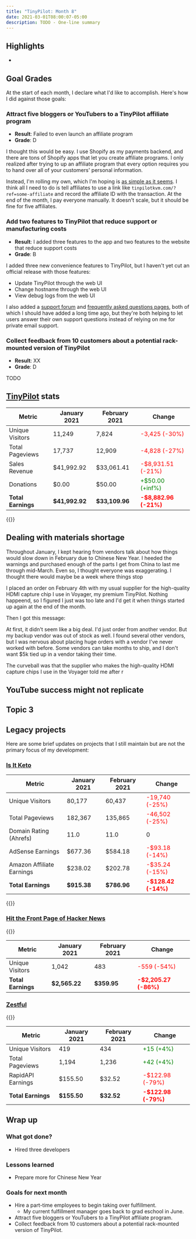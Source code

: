 ```yaml
---
title: "TinyPilot: Month 8"
date: 2021-03-01T08:00:07-05:00
description: TODO - One-line summary
---
```


## Highlights

*

## Goal Grades

At the start of each month, I declare what I'd like to accomplish. Here's how I did against those goals:

### Attract five bloggers or YouTubers to a TinyPilot affiliate program

* **Result**: Failed to even launch an affiliate program
* **Grade**: D

I thought this would be easy. I use Shopify as my payments backend, and there are tons of Shopify apps that let you create affiliate programs. I only realized after trying to up an affiliate program that every option requires you to hand over all of your customers' personal information.

Instead, I'm rolling my own, which I'm hoping is [as simple as it seems](https://www.joelonsoftware.com/2002/03/04/nothing-is-as-simple-as-it-seems/). I think all I need to do is tell affiliates to use a link like `tinpilotkvm.com/?ref=some-affiliate` and record the affiliate ID with the transaction. At the end of the month, I pay everyone manually. It doesn't scale, but it should be fine for five affiliates.

### Add two features to TinyPilot that reduce support or manufacturing costs

* **Result**: I added three features to the app and two features to the website that reduce support costs
* **Grade**: B

I added three new convenience features to TinyPilot, but I haven't yet cut an official release with those features:

* Update TinyPilot through the web UI
* Change hostname through the web UI
* View debug logs from the web UI

I also added a [support forum](https://forum.tinypilotkvm.com) and [frequently asked questions pages](https://tinypilotkvm.com/faq), both of which I should have added a long time ago, but they're both helping to let users answer their own support questions instead of relying on me for private email support.

### Collect feedback from 10 customers about a potential rack-mounted version of TinyPilot

* **Result**: XX
* **Grade**: D

TODO

## [TinyPilot](https://tinypilotkvm.com) stats

| Metric             | January 2021   | February 2021  | Change                                         |
| ------------------ | -------------- | -------------- | ---------------------------------------------- |
| Unique Visitors    | 11,249         | 7,824          | <font color="red">-3,425 (-30%)</font>         |
| Total Pageviews    | 17,737         | 12,909         | <font color="red">-4,828 (-27%)</font>         |
| Sales Revenue      | $41,992.92     | $33,061.41     | <font color="red">-$8,931.51 (-21%)</font>     |
| Donations          | $0.00          | $50.00         | <font color="green">+$50.00 (+inf%)</font>     |
| **Total Earnings** | **$41,992.92** | **$33,109.96** | **<font color="red">-$8,882.96 (-21%)</font>** |

{{<revenue-graph project="tinypilot">}}

## Dealing with materials shortage

Throughout January, I kept hearing from vendors talk about how things would slow down in February due to Chinese New Year. I heeded the warnings and purchased enough of the parts I get from China to last me through mid-March. Even so, I thought everyone was exaggerating. I thought there would maybe be a week where things stop

I placed an order on February 4th with my usual supplier for the high-quality HDMI capture chip I use in Voyager, my premium TinyPilot. Nothing happeend, so I figured I just was too late and I'd get it when things started up again at the end of the month.

Then I got this message:

At first, it didn't seem like a big deal. I'd just order from another vendor. But my backup vendor was out of stock as well. I found several other vendors, but I was nervous about placing huge orders with a vendor I've never worked with before. Some vendors can take months to ship, and I don't want $5k tied up in a vendor taking their time.

The curveball was that the supplier who makes the high-quality HDMI capture chips I use in the Voyager told me after r

## YouTube success might not replicate

## Topic 3

## Legacy projects

Here are some brief updates on projects that I still maintain but are not the primary focus of my development:

### [Is It Keto](https://isitketo.org)

| Metric                    | January 2021 | February 2021 | Change                                       |
| ------------------------- | ------------ | ------------- | -------------------------------------------- |
| Unique Visitors           | 80,177       | 60,437        | <font color="red">-19,740 (-25%)</font>      |
| Total Pageviews           | 182,367      | 135,865       | <font color="red">-46,502 (-25%)</font>      |
| Domain Rating (Ahrefs)    | 11.0         | 11.0          | 0                                            |
| AdSense Earnings          | $677.36      | $584.18       | <font color="red">-$93.18 (-14%)</font>      |
| Amazon Affiliate Earnings | $238.02      | $202.78       | <font color="red">-$35.24 (-15%)</font>      |
| **Total Earnings**        | **$915.38**  | **$786.96**   | **<font color="red">-$128.42 (-14%)</font>** |

{{<revenue-graph project="isitketo">}}

### [Hit the Front Page of Hacker News](https://hitthefrontpage.com/)

{{<revenue-graph project="htfp">}}

| Metric             | January 2021  | February 2021 | Change                                         |
| ------------------ | ------------- | ------------- | ---------------------------------------------- |
| Unique Visitors    | 1,042         | 483           | <font color="red">-559 (-54%)</font>           |
| **Total Earnings** | **$2,565.22** | **$359.95**   | **<font color="red">-$2,205.27 (-86%)</font>** |

### [Zestful](https://zestfuldata.com)

{{<revenue-graph project="zestful">}}

| Metric             | January 2021 | February 2021 | Change                                       |
| ------------------ | ------------ | ------------- | -------------------------------------------- |
| Unique Visitors    | 419          | 434           | <font color="green">+15 (+4%)</font>         |
| Total Pageviews    | 1,194        | 1,236         | <font color="green">+42 (+4%)</font>         |
| RapidAPI Earnings  | $155.50      | $32.52        | <font color="red">-$122.98 (-79%)</font>     |
| **Total Earnings** | **$155.50**  | **$32.52**    | **<font color="red">-$122.98 (-79%)</font>** |

## Wrap up

### What got done?

* Hired three developers

### Lessons learned

* Prepare more for Chinese New Year

### Goals for next month

* Hire a part-time employees to begin taking over fulfillment.
  * My current fulfillment manager goes back to grad eschool in June.
* Attract five bloggers or YouTubers to a TinyPilot affiliate program.
* Collect feedback from 10 customers about a potential rack-mounted version of TinyPilot.
